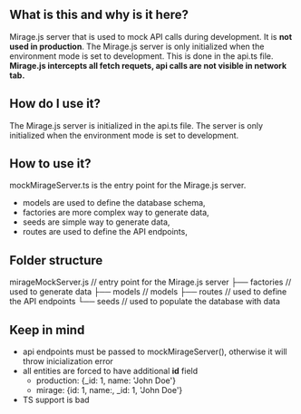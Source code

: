 ## What is this and why is it here?

Mirage.js server that is used to mock API calls during development. It is **not used in production**. The Mirage.js server is only initialized when the environment mode is set to development. This is done in the api.ts file. **Mirage.js intercepts all fetch requets, api calls are not visible in network tab.**

## How do I use it?

The Mirage.js server is initialized in the api.ts file. The server is only initialized when the environment mode is set to development.

## How to use it?

mockMirageServer.ts is the entry point for the Mirage.js server.

- models are used to define the database schema,
- factories are more complex way to generate data,
- seeds are simple way to generate data,
- routes are used to define the API endpoints,

## Folder structure

mirageMockServer.js // entry point for the Mirage.js server
├── factories // used to generate data
├── models // models
├── routes // used to define the API endpoints
└── seeds // used to populate the database with data

## Keep in mind

- api endpoints must be passed to mockMirageServer(), otherwise it will throw inicialization error
- all entities are forced to have additional **id** field
  - production: {\_id: 1, name: 'John Doe'}
  - mirage: {id: 1, name:, \_id: 1, 'John Doe'}
- TS support is bad
